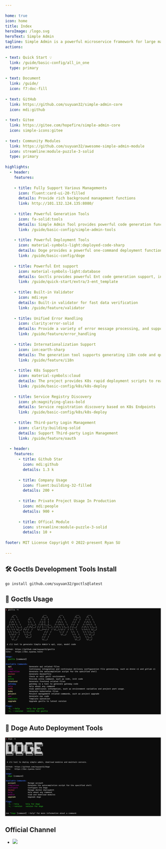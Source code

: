 ```yaml
---

home: true
icon: home
title: Index
heroImage: /logo.svg
heroText: Simple Admin
tagline: Simple Admin is a powerful microservice framework for large management system. It is based on Go Zero and supports several advanced features.
actions:

- text: Quick Start 💡
  link: /guide/basic-config/all_in_one
  type: primary

- text: Document
  link: /guide/
  icon: f7:doc-fill

- text: GitHub
  link: https://github.com/suyuan32/simple-admin-core
  icon: mdi:github

- text: Gitee
  link: https://gitee.com/hopefire/simple-admin-core
  icon: simple-icons:gitee

- text: Community Modules
  link: https://github.com/suyuan32/awesome-simple-admin-module
  icon: streamline:module-puzzle-3-solid
  type: primary

highlights:
  - header: 
    features:

    - title: Fully Support Various Managements
      icon: fluent:card-ui-20-filled
      details: Provide rich background management functions
      link: http://101.132.124.135:8080/

    - title: Powerful Generation Tools
      icon: fa-solid:tools
      details: Simple Admin Tool provides powerful code generation function to quickly generate three-terminal CRUD codes
      link: /guide/basic-config/simple-admin-tools

    - title: Powerful Deployment Tools
      icon: material-symbols-light:deployed-code-sharp
      details: Doge provides a powerful one-command deployment function that can quickly deploy modules in the module store
      link: /guide/basic-config/doge

    - title: Powerful Ent support
      icon: material-symbols-light:database
      details: Goctls provides powerful Ent code generation support, including template management and extended functions
      link: /guide/quick-start/extra/3-ent_template

    - title: Built-in Validator
      icon: mdi:eye
      details: Built-in validator for fast data verification
      link: /guide/feature/validator

    - title: Unified Error Handling
      icon: clarity:error-solid
      details: Provide a variety of error message processing, and support international translation of error messages
      link: /guide/feature/error_handling

    - title: Internationalization Support
      icon: ion:earth-sharp
      details: The generation tool supports generating i18n code and quickly provides internationalization support
      link: /guide/feature/i18n

    - title: K8s Support
      icon: material-symbols:cloud
      details: The project provides K8s rapid deployment scripts to realize rapid project migration to the cloud
      link: /guide/basic-config/k8s/k8s-deploy

    - title: Service Registry Discovery
      icon: ph:magnifying-glass-bold
      details: Service registration discovery based on K8s Endpoints
      link: /guide/basic-config/k8s/k8s-deploy

    - title: Third-party Login Management
      icon: clarity:building-solid
      details: Support Third-party Login Management
      link: /guide/feature/oauth

  - header: 
    features:
      - title: Github Star 
        icon: mdi:github
        details: 1.3 k
      
      - title: Company Usage
        icon: fluent:building-32-filled
        details: 200 +

      - title: Private Project Usage In Production
        icon: mdi:people
        details: 900 +
      
      - title: Offical Module 
        icon: streamline:module-puzzle-3-solid
        details: 10 +

footer: MIT License Copyright © 2022-present Ryan SU

---
```


## 🛠 Goctls Development Tools Install

```bash
go install github.com/suyuan32/goctls@latest
```

## 🚀 Goctls Usage
![](/assets/indeximg/goctls_en.png)


## 🚀 Doge Auto Deployment Tools
![](/assets/indeximg/doge_en.png)

## Official Channel

- [![](https://dcbadge.vercel.app/api/server/NDED5p2hJk)](https://discord.gg/NDED5p2hJk)

<!-- markdownlint-disable -->